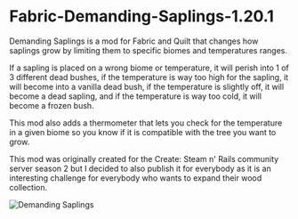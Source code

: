 # Fabric-Demanding-Saplings-1.20.1
Demanding Saplings is a mod for Fabric and Quilt that changes how saplings grow by limiting them to specific biomes and temperatures ranges.

If a sapling is placed on a wrong biome or temperature, it will perish into 1 of 3 different dead bushes, if the temperature is way too high for the sapling, it will become into a vanilla dead bush,
if the temperature is slightly off, it will become a dead sapling, and if the temperature is way too cold, it will become a frozen bush.

This mod also adds a thermometer that lets you check for the temperature in a given biome so you know if it is compatible with the tree you want to grow.

This mod was originally created for the Create: Steam n' Rails community server season 2 but I decided to also publish it for everybody as it is an interesting challenge for everybody who wants to expand their wood collection.

![Demanding Saplings](https://github.com/Azor88/Fabric-Demanding-Saplings-1.20.1/assets/149477569/f1aeebb5-2a58-4364-bee8-b0145e4d4b82)
